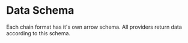 # Data Schema

Each chain format has it's own arrow schema. All providers return data according to this schema.
